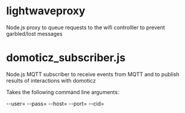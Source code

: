 lightwaveproxy
==============

Node.js proxy to queue requests to the wifi controlller to prevent garbled/lost messages

domoticz_subscriber.js
======================

Node.js MQTT subscriber to receive events from MQTT and to publish results of interactions with domoticz

Takes the following command line arguments:

--user=<username>
--pass=<password>
--host=<MQTT hostname>
--port=<MQTT TLS port>
--cid=<Client ID>

